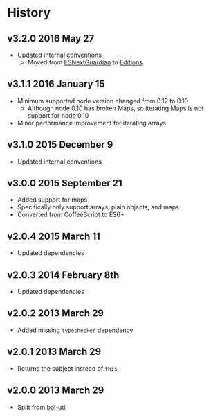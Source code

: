 # History

## v3.2.0 2016 May 27
- Updated internal conventions
  - Moved from [ESNextGuardian](https://github.com/bevry/esnextguardian) to [Editions](https://github.com/bevry/editions)

## v3.1.1 2016 January 15
- Minimum supported node version changed from 0.12 to 0.10
	- Although node 0.10 has broken Maps, so iterating Maps is not support for node 0.10
- Minor performance improvement for iterating arrays

## v3.1.0 2015 December 9
- Updated internal conventions

## v3.0.0 2015 September 21
- Added support for maps
- Specifically only support arrays, plain objects, and maps
- Converted from CoffeeScript to ES6+

## v2.0.4 2015 March 11
- Updated dependencies

## v2.0.3 2014 February 8th
- Updated dependencies

## v2.0.2 2013 March 29
- Added missing `typechecker` dependency

## v2.0.1 2013 March 29
- Returns the subject instead of `this`

## v2.0.0 2013 March 29
- Split from [bal-util](https://github.com/balupton/bal-util)
